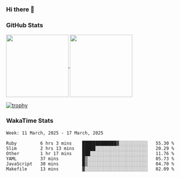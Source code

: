 ### Hi there 👋

### GitHub Stats

<a href="https://github.com/anuraghazra/github-readme-stats">
  <img align="center" height="170px" src="https://github-readme-stats.vercel.app/api/top-langs/?username=tksfjt1024&layout=compact&count_private=true&show_icons=true&show_icons=true&theme=graywhite" />
</a>
<a href="https://github.com/anuraghazra/github-readme-stats">
  <img align="center" height="170px" src="https://github-readme-stats.vercel.app/api?username=tksfjt1024&count_private=true&show_icons=true&show_icons=true&theme=graywhite" />
</a>

[![trophy](https://github-profile-trophy.vercel.app/?username=tksfjt1024)](https://github.com/ryo-ma/github-profile-trophy)

### WakaTime Stats

<!--START_SECTION:waka-->
```text
Week: 11 March, 2025 - 17 March, 2025

Ruby         6 hrs 3 mins    █████████████▓░░░░░░░░░░░   55.30 % 
Slim         2 hrs 13 mins   █████░░░░░░░░░░░░░░░░░░░░   20.29 % 
Other        1 hr 17 mins    ███░░░░░░░░░░░░░░░░░░░░░░   11.76 % 
YAML         37 mins         █▒░░░░░░░░░░░░░░░░░░░░░░░   05.73 % 
JavaScript   30 mins         █▒░░░░░░░░░░░░░░░░░░░░░░░   04.70 % 
Makefile     13 mins         ▓░░░░░░░░░░░░░░░░░░░░░░░░   02.09 % 
```
<!--END_SECTION:waka-->
